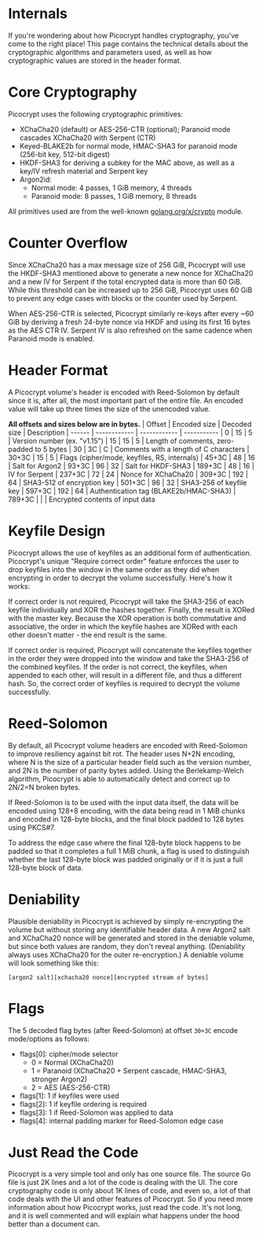 # Internals
If you're wondering about how Picocrypt handles cryptography, you've come to the right place! This page contains the technical details about the cryptographic algorithms and parameters used, as well as how cryptographic values are stored in the header format.

# Core Cryptography
Picocrypt uses the following cryptographic primitives:
- XChaCha20 (default) or AES-256-CTR (optional); Paranoid mode cascades XChaCha20 with Serpent (CTR)
- Keyed-BLAKE2b for normal mode, HMAC-SHA3 for paranoid mode (256-bit key, 512-bit digest)
- HKDF-SHA3 for deriving a subkey for the MAC above, as well as a key/IV refresh material and Serpent key
- Argon2id:
    - Normal mode: 4 passes, 1 GiB memory, 4 threads
    - Paranoid mode: 8 passes, 1 GiB memory, 8 threads

All primitives used are from the well-known [golang.org/x/crypto](https://pkg.go.dev/golang.org/x/crypto) module.

# Counter Overflow
Since XChaCha20 has a max message size of 256 GiB, Picocrypt will use the HKDF-SHA3 mentioned above to generate a new nonce for XChaCha20 and a new IV for Serpent if the total encrypted data is more than 60 GiB. While this threshold can be increased up to 256 GiB, Picocrypt uses 60 GiB to prevent any edge cases with blocks or the counter used by Serpent.

When AES-256-CTR is selected, Picocrypt similarly re-keys after every ~60 GiB by deriving a fresh 24-byte nonce via HKDF and using its first 16 bytes as the AES CTR IV. Serpent IV is also refreshed on the same cadence when Paranoid mode is enabled.

# Header Format
A Picocrypt volume's header is encoded with Reed-Solomon by default since it is, after all, the most important part of the entire file. An encoded value will take up three times the size of the unencoded value.

**All offsets and sizes below are in bytes.**
| Offset | Encoded size | Decoded size | Description
| ------ | ------------ | ------------ | -----------
| 0      | 15           | 5            | Version number (ex. "v1.15")
| 15     | 15           | 5            | Length of comments, zero-padded to 5 bytes
| 30     | 3C           | C            | Comments with a length of C characters
| 30+3C  | 15           | 5            | Flags (cipher/mode, keyfiles, RS, internals)
| 45+3C  | 48           | 16           | Salt for Argon2
| 93+3C  | 96           | 32           | Salt for HKDF-SHA3
| 189+3C | 48           | 16           | IV for Serpent
| 237+3C | 72           | 24           | Nonce for XChaCha20
| 309+3C | 192          | 64           | SHA3-512 of encryption key
| 501+3C | 96           | 32           | SHA3-256 of keyfile key
| 597+3C | 192          | 64           | Authentication tag (BLAKE2b/HMAC-SHA3)
| 789+3C |              |              | Encrypted contents of input data

# Keyfile Design
Picocrypt allows the use of keyfiles as an additional form of authentication. Picocrypt's unique "Require correct order" feature enforces the user to drop keyfiles into the window in the same order as they did when encrypting in order to decrypt the volume successfully. Here's how it works:

If correct order is not required, Picocrypt will take the SHA3-256 of each keyfile individually and XOR the hashes together. Finally, the result is XORed with the master key. Because the XOR operation is both commutative and associative, the order in which the keyfile hashes are XORed with each other doesn't matter - the end result is the same.

If correct order is required, Picocrypt will concatenate the keyfiles together in the order they were dropped into the window and take the SHA3-256 of the combined keyfiles. If the order is not correct, the keyfiles, when appended to each other, will result in a different file, and thus a different hash. So, the correct order of keyfiles is required to decrypt the volume successfully.

# Reed-Solomon
By default, all Picocrypt volume headers are encoded with Reed-Solomon to improve resiliency against bit rot. The header uses N+2N encoding, where N is the size of a particular header field such as the version number, and 2N is the number of parity bytes added. Using the Berlekamp-Welch algorithm, Picocrypt is able to automatically detect and correct up to 2N/2=N broken bytes.

If Reed-Solomon is to be used with the input data itself, the data will be encoded using 128+8 encoding, with the data being read in 1 MiB chunks and encoded in 128-byte blocks, and the final block padded to 128 bytes using PKCS#7.

To address the edge case where the final 128-byte block happens to be padded so that it completes a full 1 MiB chunk, a flag is used to distinguish whether the last 128-byte block was padded originally or if it is just a full 128-byte block of data.

# Deniability
Plausible deniability in Picocrypt is achieved by simply re-encrypting the volume but without storing any identifiable header data. A new Argon2 salt and XChaCha20 nonce will be generated and stored in the deniable volume, but since both values are random, they don't reveal anything. (Deniability always uses XChaCha20 for the outer re-encryption.) A deniable volume will look something like this:
```
[argon2 salt][xchacha20 nonce][encrypted stream of bytes]
```

# Flags
The 5 decoded flag bytes (after Reed-Solomon) at offset `30+3C` encode mode/options as follows:
- flags[0]: cipher/mode selector
    - 0 = Normal (XChaCha20)
    - 1 = Paranoid (XChaCha20 + Serpent cascade, HMAC-SHA3, stronger Argon2)
    - 2 = AES (AES-256-CTR)
- flags[1]: 1 if keyfiles were used
- flags[2]: 1 if keyfile ordering is required
- flags[3]: 1 if Reed-Solomon was applied to data
- flags[4]: internal padding marker for Reed-Solomon edge case

# Just Read the Code
Picocrypt is a very simple tool and only has one source file. The source Go file is just 2K lines and a lot of the code is dealing with the UI. The core cryptography code is only about 1K lines of code, and even so, a lot of that code deals with the UI and other features of Picocrypt. So if you need more information about how Picocrypt works, just read the code. It's not long, and it is well commented and will explain what happens under the hood better than a document can.
